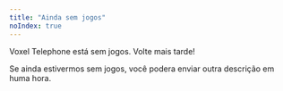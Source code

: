 ```yaml
---
title: "Ainda sem jogos"
noIndex: true
---
```


Voxel Telephone está sem jogos. Volte mais tarde!

Se ainda estivermos sem jogos, você podera enviar outra descrição em huma hora.
